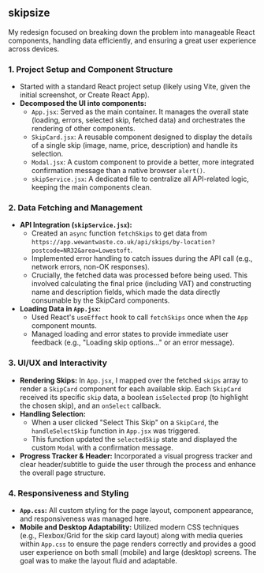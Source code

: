 ## skipsize

My redesign focused on breaking down the problem into manageable React components, handling data efficiently, and ensuring a great user experience across devices.

### 1. Project Setup and Component Structure

* Started with a standard React project setup (likely using Vite, given the initial screenshot, or Create React App).
* **Decomposed the UI into components:**
    * `App.jsx`: Served as the main container. It manages the overall state (loading, errors, selected skip, fetched data) and orchestrates the rendering of other components.
    * `SkipCard.jsx`: A reusable component designed to display the details of a single skip (image, name, price, description) and handle its selection.
    * `Modal.jsx`: A custom component to provide a better, more integrated confirmation message than a native browser `alert()`.
    * `skipService.jsx`: A dedicated file to centralize all API-related logic, keeping the main components clean.

### 2. Data Fetching and Management

* **API Integration (`skipService.jsx`):**
    * Created an `async` function `fetchSkips` to get data from `https://app.wewantwaste.co.uk/api/skips/by-location?postcode=NR32&area=Lowestoft`.
    * Implemented error handling to catch issues during the API call (e.g., network errors, non-OK responses).
    * Crucially, the fetched data was processed before being used. This involved calculating the final price (including VAT) and constructing name and description fields, which made the data directly consumable by the SkipCard components.
* **Loading Data in `App.jsx`:**
    * Used React's `useEffect` hook to call `fetchSkips` once when the `App` component mounts.
    * Managed loading and error states to provide immediate user feedback (e.g., "Loading skip options..." or an error message).

### 3. UI/UX and Interactivity

* **Rendering Skips:** In `App.jsx`, I mapped over the fetched `skips` array to render a `SkipCard` component for each available skip. Each `SkipCard` received its specific `skip` data, a boolean `isSelected` prop (to highlight the chosen skip), and an `onSelect` callback.
* **Handling Selection:**
    * When a user clicked "Select This Skip" on a `SkipCard`, the `handleSelectSkip` function in `App.jsx` was triggered.
    * This function updated the `selectedSkip` state and displayed the custom `Modal` with a confirmation message.
* **Progress Tracker & Header:** Incorporated a visual progress tracker and clear header/subtitle to guide the user through the process and enhance the overall page structure.

### 4. Responsiveness and Styling

* **`App.css`:** All custom styling for the page layout, component appearance, and responsiveness was managed here.
* **Mobile and Desktop Adaptability:** Utilized modern CSS techniques (e.g., Flexbox/Grid for the skip card layout) along with media queries within `App.css` to ensure the page renders correctly and provides a good user experience on both small (mobile) and large (desktop) screens. The goal was to make the layout fluid and adaptable.
